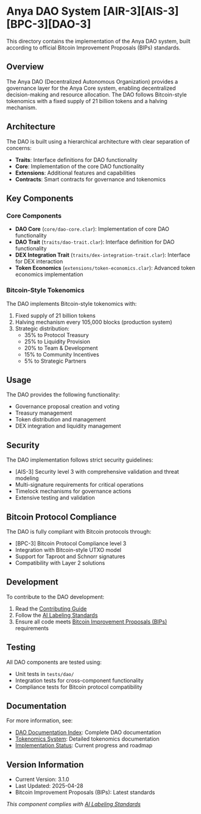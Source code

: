 # Anya DAO System [AIR-3][AIS-3][BPC-3][DAO-3]

This directory contains the implementation of the Anya DAO system, built according to official Bitcoin Improvement Proposals (BIPs) standards.

## Overview

The Anya DAO (Decentralized Autonomous Organization) provides a governance layer for the Anya Core system, enabling decentralized decision-making and resource allocation. The DAO follows Bitcoin-style tokenomics with a fixed supply of 21 billion tokens and a halving mechanism.

## Architecture

The DAO is built using a hierarchical architecture with clear separation of concerns:

- **Traits**: Interface definitions for DAO functionality
- **Core**: Implementation of the core DAO functionality
- **Extensions**: Additional features and capabilities
- **Contracts**: Smart contracts for governance and tokenomics

## Key Components

### Core Components

- **DAO Core** (`core/dao-core.clar`): Implementation of core DAO functionality
- **DAO Trait** (`traits/dao-trait.clar`): Interface definition for DAO functionality
- **DEX Integration Trait** (`traits/dex-integration-trait.clar`): Interface for DEX interaction
- **Token Economics** (`extensions/token-economics.clar`): Advanced token economics implementation

### Bitcoin-Style Tokenomics

The DAO implements Bitcoin-style tokenomics with:

1. Fixed supply of 21 billion tokens
2. Halving mechanism every 105,000 blocks (production system)
3. Strategic distribution:
   - 35% to Protocol Treasury
   - 25% to Liquidity Provision
   - 20% to Team & Development
   - 15% to Community Incentives
   - 5% to Strategic Partners

## Usage

The DAO provides the following functionality:

- Governance proposal creation and voting
- Treasury management
- Token distribution and management
- DEX integration and liquidity management

## Security

The DAO implementation follows strict security guidelines:

- [AIS-3] Security level 3 with comprehensive validation and threat modeling
- Multi-signature requirements for critical operations
- Timelock mechanisms for governance actions
- Extensive testing and validation

## Bitcoin Protocol Compliance

The DAO is fully compliant with Bitcoin protocols through:

- [BPC-3] Bitcoin Protocol Compliance level 3
- Integration with Bitcoin-style UTXO model
- Support for Taproot and Schnorr signatures
- Compatibility with Layer 2 solutions

## Development

To contribute to the DAO development:

1. Read the [Contributing Guide](../../dependencies/CONTRIBUTING.md)
2. Follow the [AI Labeling Standards](../../docs/standards/AI_LABELING.md)
3. Ensure all code meets [Bitcoin Improvement Proposals (BIPs)](../../docs/standards/BIP_COMPLIANCE.md) requirements

## Testing

All DAO components are tested using:

- Unit tests in `tests/dao/`
- Integration tests for cross-component functionality
- Compliance tests for Bitcoin protocol compatibility

## Documentation

For more information, see:

- [DAO Documentation Index](../../docs/DAO_INDEX.md): Complete DAO documentation
- [Tokenomics System](../../docs/archive/TOKENOMICS_SYSTEM.md): Detailed tokenomics documentation
- [Implementation Status](../../docs/IMPLEMENTATION_MILESTONES.md): Current progress and roadmap

## Version Information

- Current Version: 3.1.0
- Last Updated: 2025-04-28
- Bitcoin Improvement Proposals (BIPs): Latest standards

*This component complies with [AI Labeling Standards](../../docs/standards/AI_LABELING.md)*
